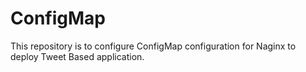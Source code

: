 # ConfigMap
This repository is to configure ConfigMap configuration for Naginx to deploy Tweet Based application.
